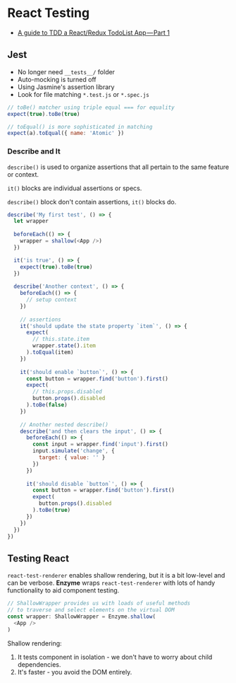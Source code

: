 # React Testing

* [A guide to TDD a React/Redux TodoList App — Part 1](https://hackernoon.com/a-guide-to-tdd-a-react-redux-todolist-app-part-1-b8a200bb7091)

## Jest

* No longer need `__tests__/` folder
* Auto-mocking is turned off
* Using Jasmine's assertion library
* Look for file matching `*.test.js` or `*.spec.js`

```js
// toBe() matcher using triple equal === for equality
expect(true).toBe(true)

// toEqual() is more sophisticated in matching
expect(a).toEqual({ name: 'Atomic' })
```

### Describe and It

`describe()` is used to organize assertions that all pertain to the same feature or context.

`it()` blocks are individual assertions or specs.

`describe()` block don't contain assertions, `it()` blocks do.

```js
describe('My first test', () => {
  let wrapper
  
  beforeEach(() => {
    wrapper = shallow(<App />)
  })

  it('is true', () => {
    expect(true).toBe(true)
  })
  
  describe('Another context', () => {
    beforeEach(() => {
      // setup context
    })
    
    // assertions
    it('should update the state property `item`', () => {
      expect(
        // this.state.item
        wrapper.state().item
      ).toEqual(item)
    })
    
    it('should enable `button`', () => {
      const button = wrapper.find('button').first()
      expect(
        // this.props.disabled
        button.props().disabled
      ).toBe(false)
    })
    
    // Another nested describe()
    describe('and then clears the input', () => {
      beforeEach(() => {
        const input = wrapper.find('input').first()
        input.simulate('change', {
          target: { value: '' }
        })
      })
      
      it('should disable `button`', () => {
        const button = wrapper.find('button').first()
        expect(
          button.props().disabled
        ).toBe(true)
      })
    })
  })
})
```

## Testing React

`react-test-renderer` enables shallow rendering, but it is a bit low-level and can be verbose. **Enzyme** wraps `react-test-renderer` with lots of handy functionality to aid component testing.

```js
// ShallowWrapper provides us with loads of useful methods
// to traverse and select elements on the virtual DOM
const wrapper: ShallowWrapper = Enzyme.shallow(
  <App />
)
```

Shallow rendering:

1. It tests component in isolation - we don't have to worry about child dependencies.
2. It's faster - you avoid the DOM entirely.


